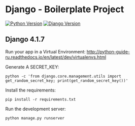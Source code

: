 # Django - Boilerplate Project

[![Python Version](https://img.shields.io/badge/python-3.10-brightgreen.svg)](https://python.org)
[![Django Version](https://img.shields.io/badge/django-4.1.7-brightgreen.svg)](https://djangoproject.com)

## Django 4.1.7

Run your app in a Virtual Environment: http://python-guide-ru.readthedocs.io/en/latest/dev/virtualenvs.html

Generate A SECRET_KEY:
```shell
python -c 'from django.core.management.utils import get_random_secret_key; print(get_random_secret_key())'
```

Install the requirements:
```shell
pip install -r requirements.txt
```

Run the development server:
```shell
python manage.py runserver
```